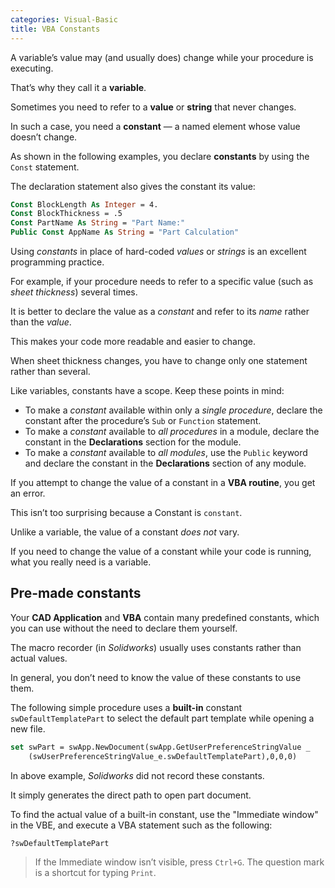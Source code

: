 ```yaml
---
categories: Visual-Basic
title: VBA Constants
---
```


A variable’s value may (and usually does) change while your procedure is executing. 

That’s why they call it a **variable**. 

Sometimes you need to refer to a **value** or **string** that never changes. 

In such a case, you need a **constant** — a named element whose value doesn’t change.

As shown in the following examples, you declare **constants** by using the `Const` statement. 

The declaration statement also gives the constant its value: 

```vb
Const BlockLength As Integer = 4.
Const BlockThickness = .5
Const PartName As String = "Part Name:"
Public Const AppName As String = "Part Calculation"
```

Using *constants* in place of hard-coded *values* or *strings* is an excellent programming practice. 

For example, if your procedure needs to refer to a specific value (such as *sheet thickness*) several times. 

It is better to declare the value as a *constant* and refer to its *name* rather than the *value*. 

This makes your code more readable and easier to change. 

When sheet thickness changes, you have to change only one statement rather than several.

Like variables, constants have a scope. Keep these points in mind:

* To make a *constant* available within only a *single procedure*, declare the constant after the procedure’s `Sub` or `Function` statement. 
* To make a *constant* available to *all procedures* in a module, declare the constant in the **Declarations** section for the module. 
* To make a *constant* available to *all modules*, use the `Public` keyword and declare the constant in the **Declarations** section of any module. 

If you attempt to change the value of a constant in a **VBA routine**, you get an error. 

This isn’t too surprising because a Constant is `constant`. 

Unlike a variable, the value of a constant *does not* vary. 

If you need to change the value of a constant while your code is running, what you really need is a variable.

## Pre-made constants

Your **CAD Application** and **VBA** contain many predefined constants, which you can use without the need to declare them yourself. 

The macro recorder (in *Solidworks*) usually uses constants rather than actual values. 

In general, you don’t need to know the value of these constants to use them. 

The following simple procedure uses a **built-in** constant `swDefaultTemplatePart` to select the default part template while opening a new file. 

```vb
set swPart = swApp.NewDocument(swApp.GetUserPreferenceStringValue _
    (swUserPreferenceStringValue_e.swDefaultTemplatePart),0,0,0)
```

In above example, *Solidworks* did not record these constants. 

It simply generates the direct path to open part document.

To find the actual value of a built-in constant, use the "Immediate window" in the VBE, and execute a VBA statement such as the following: 

```vb
?swDefaultTemplatePart
```

> If the Immediate window isn’t visible, press `Ctrl+G`. The question mark is a shortcut for typing `Print`. 
